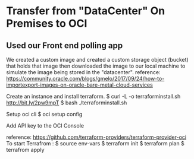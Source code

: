 # Transfer from "DataCenter" On Premises to OCI 

## Used our Front end polling app 

We created a custom image and created a custom storage object (bucket) that holds that image 
then downloaded the image to our local machine to simulate the image being stored in the "datacenter". 
reference: https://community.oracle.com/blogs/gmelo/2017/09/24/how-to-importexport-images-on-oracle-bare-metal-cloud-services

Create an instance and install terraform. 
$ curl -L -o terraforminstall.sh http://bit.ly/2pw9mpT
$ bash ./terraforminstall.sh

Setup oci cli
$ oci setup config

Add API key to the OCI Console

reference: https://github.com/terraform-providers/terraform-provider-oci
To start Terrafrom : 
$ source env-vars
$ terraform init
$ terraform plan
$ terrafrom apply 


